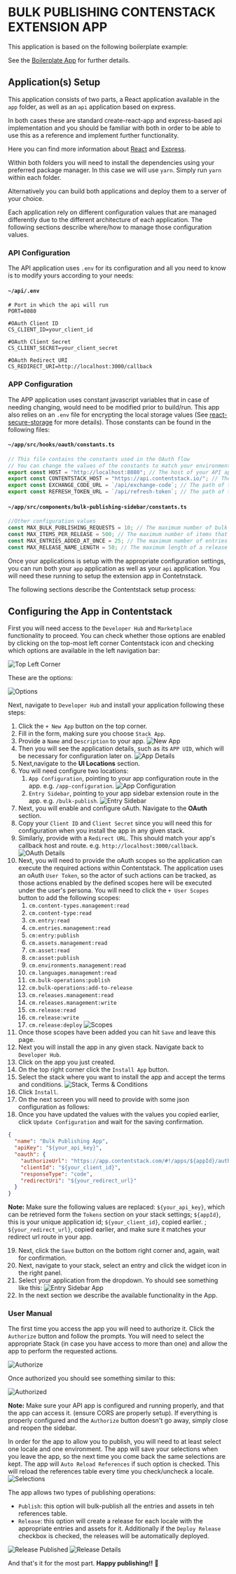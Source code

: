 # BULK PUBLISHING CONTENSTACK EXTENSION APP

This application is based on the following boilerplate example:

See the [Boilerplate App](https://github.com/contentstack/marketplace-app-boilerplate) for further details.

## Application(s) Setup

This application consists of two parts, a React application available in the `app` folder, as well as an `api` application based on express.

In both cases these are standard create-react-app and express-based api implementation and you should be familiar with both in order to be able to use this as a reference and implement further functionality.

Here you can find more information about [React](https://reactjs.org/) and [Express](https://expressjs.com/).

Within both folders you will need to install the dependencies using your preferred package manager. In this case we will use `yarn`.
Simply run `yarn` within each folder.

Alternatively you can build both applications and deploy them to a server of your choice.

Each application rely on different configuration values that are managed differently due to the different architecture of each application. The following sections describe where/how to manage those configuration values.

### API Configuration

The API application uses `.env` for its configuration and all you need to know is to modify yours according to your needs:

#### `~/api/.env`

```properties
# Port in which the api will run
PORT=8080

#OAuth Client ID
CS_CLIENT_ID=your_client_id

#OAuth Client Secret
CS_CLIENT_SECRET=your_client_secret

#OAuth Redirect URI
CS_REDIRECT_URI=http://localhost:3000/callback

```

### APP Configuration

The APP application uses constant javascript variables that in case of needing changing, would need to be modified prior to build/run. This app also relies on an `.env` file for encrypting the local storage values (See [react-secure-storage](https://www.npmjs.com/package/react-secure-storage) for more details). Those constants can be found in the following files:

#### `~/app/src/hooks/oauth/constants.ts`

```typescript
// This file contains the constants used in the OAuth flow
// You can change the values of the constants to match your environment
export const HOST = "http://localhost:8080"; // The host of your API application
export const CONTENTSTACK_HOST = "https://api.contentstack.io/"; // The host of the Contentstack API
export const EXCHANGE_CODE_URL = `/api/exchange-code`; // The path of the endpoint that exchanges the code for an access token
export const REFRESH_TOKEN_URL = `/api/refresh-token`; // The path of the endpoint that refreshes the access token
```

#### `~/app/src/components/bulk-publishing-sidebar/constants.ts`

```typescript
//Other configuration values
const MAX_BULK_PUBLISHING_REQUESTS = 10; // The maximum number of bulk publishing requests that can be made
const MAX_ITEMS_PER_RELEASE = 500; // The maximum number of items that can be added to a release
const MAX_ENTRIES_ADDED_AT_ONCE = 25; // The maximum number of entries that can be added to a release at once
const MAX_RELEASE_NAME_LENGTH = 50; // The maximum length of a release name
```

Once your applications is setup with the appropriate configuration settings, you can run both your `app` application as well as your `api` application. You will need these running to setup the extension app in Contetnstack.

The following sections describe the Contentstack setup process:

## Configuring the App in Contentstack

First you will need access to the `Developer Hub` and `Marketplace` functionality to proceed. You can check whether those options are enabled by clicking on the top-most left corner Contentstack icon and checking which options are available in the left navigation bar:

![Top Left Corner](./readme-images/top-icon.png)

These are the options:

![Options](./readme-images/options.png)

Next, navigate to `Developer Hub` and install your application following these steps:

1. Click the `+ New App` button on the top corner.
1. Fill in the form, making sure you choose `Stack App`.
1. Provide a `Name` and `Description` to your app.
   ![New App](./readme-images/new-app.png)
1. Then you will see the application details, such as its `APP UID`, which will be necessary for configuration later on.
   ![App Details](./readme-images/app-main-details.png)
1. Next,navigate to the **UI Locations** section.
1. You will need configure two locations:
   1. `App Configuration`, pointing to your app configuration route in the app. e.g. `/app-configuration`.
      ![App Configuration](./readme-images/app-configuration-route.png)
   1. `Entry Sidebar`, pointing to your app sidebar extension route in the app. e.g. `/bulk-publish`.
      ![Entry Sidebar](./readme-images/entry-sidebar-route.png)
1. Next, you will enable and configure oAuth. Navigate to the **OAuth** section.
1. Copy your `Client ID` and `Client Secret` since you will need this for configuration when you install the app in any given stack.
1. Similarly, provide with a `Redirect URL`. This should match your app's callback host and route. e.g. `http://localhost:3000/callback`.
   ![OAuth Details](./readme-images/oauth-details.png)
1. Next, you will need to provide the oAuth scopes so the application can execute the required actions within Contentstack. The application uses an oAuth `User Token`, so the actor of such actions can be tracked, as those actions enabled by the defined scopes here will be executed under the user's persona. You will need to click the `+ User Scopes` button to add the following scopes:
   1. `cm.content-types.management:read`
   1. `cm.content-type:read`
   1. `cm.entry:read`
   1. `cm.entries.management:read`
   1. `cm:entry:publish`
   1. `cm.assets.management:read`
   1. `cm.asset:read`
   1. `cm:asset:publish`
   1. `cm.environments.management:read`
   1. `cm.languages.management:read`
   1. `cm.bulk-operations:publish`
   1. `cm.bulk-operations:add-to-release`
   1. `cm.releases.management:read`
   1. `cm.releases.management:write`
   1. `cm.release:read`
   1. `cm.release:write`
   1. `cm.release:deploy`
      ![Scopes](./readme-images/user-scopes.png)
1. Once those scopes have been added you can hit `Save` and leave this page.
1. Next you will install the app in any given stack. Navigate back to `Developer Hub`.
1. Click on the app you just created.
1. On the top right corner click the `Install App` button.
1. Select the stack where you want to install the app and accept the terms and conditions.
   ![Stack, Terms & Conditions](./readme-images/stack-and-accept-terms.png)
1. Click `Install`.
1. On the next screen you will need to provide with some json configuration as follows:
1. Once you have updated the values with the values you copied earlier, click `Update Configuration` and wait for the saving confirmation.

```json
{
  "name": "Bulk Publishing App",
  "apiKey": "${your_api_key}",
  "oauth": {
    "authorizeUrl": "https://app.contentstack.com/#!/apps/${appId}/authorize",
    "clientId": "${your_client_id}",
    "responseType": "code",
    "redirectUri": "${your_redirect_url}"
  }
}
```

**Note:** Make sure the following values are replaced: `${your_api_key}`, which can be retrieved form the `Tokens` section on your stack settings; `${appId}`, this is your unique application id; `${your_client_id}`, copied earlier. ; `${your_redirect_url}`, copied earlier, and make sure it matches your redirect url route in your app.

19. Next, click the `Save` button on the bottom right corner and, again, wait for confirmation.
1. Next, navigate to your stack, select an entry and click the widget icon in the right panel.
1. Select your application from the dropdown. Yo should see something like this:
   ![Entry Sidebar App](./readme-images/widget.png)
1. In the next section we describe the available functionality in the App.

### User Manual

The first time you access the app you will need to authorize it. Click the `Authorize` button and follow the prompts. You will need to select the appropriate Stack (in case you have access to more than one) and allow the app to perform the requested actions.

![Authorize](./readme-images/authorize.png)

Once authorized you should see something similar to this:

![Authorized](./readme-images/app-authorized.png)

**Note:** Make sure your API app is configured and running properly, and that the app can access it. (ensure CORS are properly setup). If everything is properly configured and the `Authorize` button doesn't go away, simply close and reopen the sidebar.

In order for the app to allow you to publish, you will need to at least select one locale and one environment.
The app will save your selections when you leave the app, so the next time you come back the same selections are kept.
The app will `Auto Reload References` if such option is checked. This will reload the references table every time you check/uncheck a locale.
![Selections](./readme-images/some-selections.png)

The app allows two types of publishing operations:

- `Publish`: this option will bulk-publish all the entries and assets in teh references table.
- `Release`: this option will create a release for each locale with the appropriate entries and assets for it. Additionally if the `Deploy Release` checkbox is checked, the releases will be automatically deployed.

![Release Published](./readme-images/release-published.png)
![Release Details](./readme-images/release-details.png)

And that's it for the most part. **Happy publishing!!** 🥳
